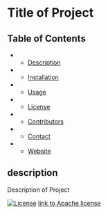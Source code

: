 # Title of Project
  ## Table of Contents
- * [Description](#description)
- * [Installation](#installation)
- * [Usage](#usage)
- * [License](#license)
- * [Contributors](#contributors)
- * [Contact](#contact)
- * [Website](#website)

## description
Description of Project

[![License](https://img.shields.io/badge/License-Apache_2.0-blue.svg)](https://opensource.org/licenses/Apache-2.0)
[link to Apache license](https://opensource.org/licenses/Apache-2.0)
